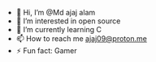 - 👋 Hi, I’m @Md ajaj alam
- 👀 I’m interested in open source
- 🌱 I’m currently learning C
- 📫 How to reach me ajaj09@proton.me
- ⚡ Fun fact: Gamer

<!---
cyborg-user/cyborg-user is a ✨ special ✨ repository because its `README.md` (this file) appears on your GitHub profile.
You can click the Preview link to take a look at your changes.
--->
